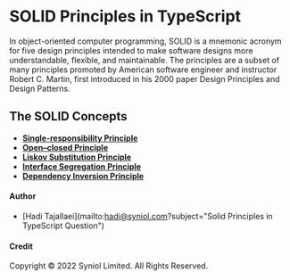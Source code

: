 # SOLID Principles in TypeScript
In object-oriented computer programming, SOLID is a mnemonic acronym for 
five design principles intended to make software designs more understandable, 
flexible, and maintainable. The principles are a subset of many principles 
promoted by American software engineer and instructor Robert C. Martin, 
first introduced in his 2000 paper Design Principles and Design Patterns.


## The SOLID Concepts

 * [__Single-responsibility Principle__](https://github.com/syniol/solid-principles-ts/tree/main/src/single-responsibility)
 * [__Open–closed Principle__](https://github.com/syniol/solid-principles-ts/tree/main/src/open-closed)
 * [__Liskov Substitution Principle__](https://github.com/syniol/solid-principles-ts/tree/main/src/liskov-substitution)
 * [__Interface Segregation Principle__](https://github.com/syniol/solid-principles-ts/tree/main/src/interface-segregation)
 * [__Dependency Inversion Principle__](https://github.com/syniol/solid-principles-ts/tree/main/src/dependency-inversion)


#### Author

 * [Hadi Tajallaei](mailto:hadi@syniol.com?subject="Solid Principles in TypeScript Question")


#### Credit
Copyright &copy; 2022 Syniol Limited. All Rights Reserved.